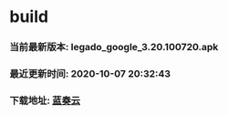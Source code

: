 # build

### 当前最新版本: legado_google_3.20.100720.apk
### 最近更新时间: 2020-10-07 20:32:43
### 下载地址: [蓝奏云](https://wwa.lanzous.com/b0d8bblej)

